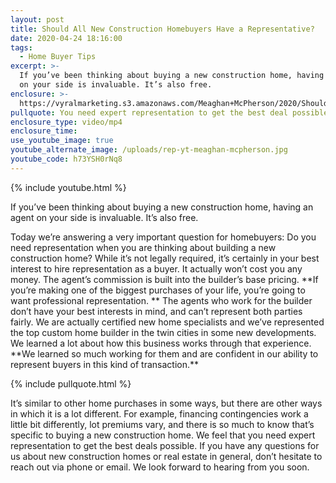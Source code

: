 ```yaml
---
layout: post
title: Should All New Construction Homebuyers Have a Representative?
date: 2020-04-24 18:16:00
tags:
  - Home Buyer Tips
excerpt: >-
  If you’ve been thinking about buying a new construction home, having an agent
  on your side is invaluable. It’s also free.
enclosure: >-
  https://vyralmarketing.s3.amazonaws.com/Meaghan+McPherson/2020/Should+All+New+Construction+Homebuyers+Have+a+Representative_.mp4
pullquote: You need expert representation to get the best deal possible.
enclosure_type: video/mp4
enclosure_time:
use_youtube_image: true
youtube_alternate_image: /uploads/rep-yt-meaghan-mcpherson.jpg
youtube_code: h73YSH0rNq8
---
```


{% include youtube.html %}

If you’ve been thinking about buying a new construction home, having an agent on your side is invaluable. It’s also free.

Today we’re answering a very important question for homebuyers: Do you need representation when you are thinking about building a new construction home? While it’s not legally required, it’s certainly in your best interest to hire representation as a buyer. It actually won’t cost you any money. The agent’s commission is built into the builder’s base pricing. \*\*If you’re making one of the biggest purchases of your life, you’re going to want professional representation. \*\* The agents who work for the builder don’t have your best interests in mind, and can’t represent both parties fairly. We are actually certified new home specialists and we’ve represented the top custom home builder in the twin cities in some new developments. We learned a lot about how this business works through that experience. \*\*We learned so much working for them and are confident in our ability to represent buyers in this kind of transaction.\*\*&nbsp;

{% include pullquote.html %}

It’s similar to other home purchases in some ways, but there are other ways in which it is a lot different. For example, financing contingencies work a little bit differently, lot premiums vary, and there is so much to know that’s specific to buying a new construction home. We feel that you need expert representation to get the best deals possible. If you have any questions for us about new construction homes or real estate in general, don’t hesitate to reach out via phone or email. We look forward to hearing from you soon.

&nbsp;